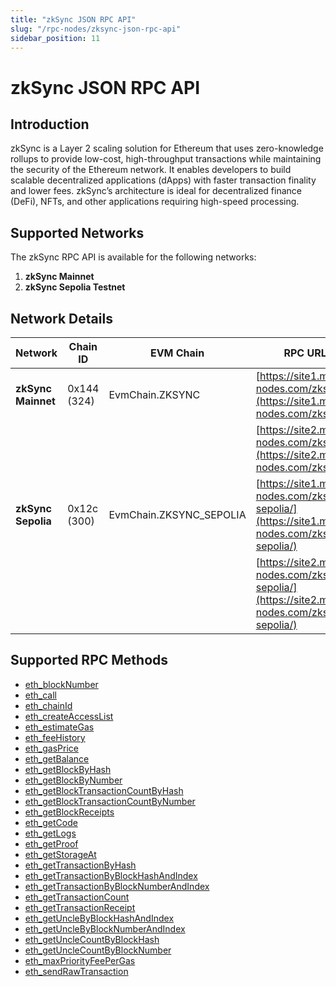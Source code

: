 ```yaml
---
title: "zkSync JSON RPC API"
slug: "/rpc-nodes/zksync-json-rpc-api"
sidebar_position: 11
---
```


# zkSync JSON RPC API

## Introduction

zkSync is a Layer 2 scaling solution for Ethereum that uses zero-knowledge rollups to provide low-cost, high-throughput transactions while maintaining the security of the Ethereum network. It enables developers to build scalable decentralized applications (dApps) with faster transaction finality and lower fees. zkSync’s architecture is ideal for decentralized finance (DeFi), NFTs, and other applications requiring high-speed processing.

## Supported Networks

The zkSync RPC API is available for the following networks:

1. **zkSync Mainnet**
2. **zkSync Sepolia Testnet**

## Network Details

| Network            | Chain ID    | EVM Chain               | RPC URLs                                                                                           |
| ------------------ | ----------- | ----------------------- | -------------------------------------------------------------------------------------------------- |
| **zkSync Mainnet** | 0x144 (324) | EvmChain.ZKSYNC         | [https://site1.moralis-nodes.com/zksync/](https://site1.moralis-nodes.com/zksync/)                 |
|                    |             |                         | [https://site2.moralis-nodes.com/zksync/](https://site2.moralis-nodes.com/zksync/)                 |
| **zkSync Sepolia** | 0x12c (300) | EvmChain.ZKSYNC_SEPOLIA | [https://site1.moralis-nodes.com/zksync-sepolia/](https://site1.moralis-nodes.com/zksync-sepolia/) |
|                    |             |                         | [https://site2.moralis-nodes.com/zksync-sepolia/](https://site2.moralis-nodes.com/zksync-sepolia/) |

## Supported RPC Methods

<ul>
  <li><a href="/rpc-nodes/reference/eth_blockNumber">eth_blockNumber</a></li>
  <li><a href="/rpc-nodes/reference/eth_call">eth_call</a></li>
  <li><a href="/rpc-nodes/reference/eth_chainId">eth_chainId</a></li>
  <li><a href="/rpc-nodes/reference/eth_createAccessList">eth_createAccessList</a></li>
  <li><a href="/rpc-nodes/reference/eth_estimateGas">eth_estimateGas</a></li>
  <li><a href="/rpc-nodes/reference/eth_feeHistory">eth_feeHistory</a></li>
  <li><a href="/rpc-nodes/reference/eth_gasPrice">eth_gasPrice</a></li>
  <li><a href="/rpc-nodes/reference/eth_getBalance">eth_getBalance</a></li>
  <li><a href="/rpc-nodes/reference/eth_getBlockByHash">eth_getBlockByHash</a></li>
  <li><a href="/rpc-nodes/reference/eth_getBlockByNumber">eth_getBlockByNumber</a></li>
  <li><a href="/rpc-nodes/reference/eth_getBlockTransactionCountByHash">eth_getBlockTransactionCountByHash</a></li>
  <li><a href="/rpc-nodes/reference/eth_getBlockTransactionCountByNumber">eth_getBlockTransactionCountByNumber</a></li>
  <li><a href="/rpc-nodes/reference/eth_getBlockReceipts">eth_getBlockReceipts</a></li>
  <li><a href="/rpc-nodes/reference/eth_getCode">eth_getCode</a></li>
  <li><a href="/rpc-nodes/reference/eth_getLogs">eth_getLogs</a></li>
  <li><a href="/rpc-nodes/reference/eth_getProof">eth_getProof</a></li>
  <li><a href="/rpc-nodes/reference/eth_getStorageAt">eth_getStorageAt</a></li>
  <li><a href="/rpc-nodes/reference/eth_getTransactionByHash">eth_getTransactionByHash</a></li>
  <li><a href="/rpc-nodes/reference/eth_getTransactionByBlockHashAndIndex">eth_getTransactionByBlockHashAndIndex</a></li>
  <li><a href="/rpc-nodes/reference/eth_getTransactionByBlockNumberAndIndex">eth_getTransactionByBlockNumberAndIndex</a></li>
  <li><a href="/rpc-nodes/reference/eth_getTransactionCount">eth_getTransactionCount</a></li>
  <li><a href="/rpc-nodes/reference/eth_getTransactionReceipt">eth_getTransactionReceipt</a></li>
  <li><a href="/rpc-nodes/reference/eth_getUncleByBlockHashAndIndex">eth_getUncleByBlockHashAndIndex</a></li>
  <li><a href="/rpc-nodes/reference/eth_getUncleByBlockNumberAndIndex">eth_getUncleByBlockNumberAndIndex</a></li>
  <li><a href="/rpc-nodes/reference/eth_getUncleCountByBlockHash">eth_getUncleCountByBlockHash</a></li>
  <li><a href="/rpc-nodes/reference/eth_getUncleCountByBlockNumber">eth_getUncleCountByBlockNumber</a></li>
  <li><a href="/rpc-nodes/reference/eth_maxPriorityFeePerGas">eth_maxPriorityFeePerGas</a></li>
  <li><a href="/rpc-nodes/reference/eth_sendRawTransaction">eth_sendRawTransaction</a></li>
</ul>
